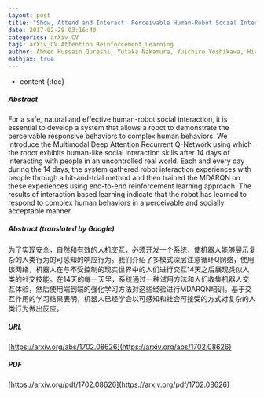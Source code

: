 ```yaml
---
layout: post
title: "Show, Attend and Interact: Perceivable Human-Robot Social Interaction through Neural Attention Q-Network"
date: 2017-02-28 03:16:40
categories: arXiv_CV
tags: arXiv_CV Attention Reinforcement_Learning
author: Ahmed Hussain Qureshi, Yutaka Nakamura, Yuichiro Yoshikawa, Hiroshi Ishiguro
mathjax: true
---
```


* content
{:toc}

##### Abstract
For a safe, natural and effective human-robot social interaction, it is essential to develop a system that allows a robot to demonstrate the perceivable responsive behaviors to complex human behaviors. We introduce the Multimodal Deep Attention Recurrent Q-Network using which the robot exhibits human-like social interaction skills after 14 days of interacting with people in an uncontrolled real world. Each and every day during the 14 days, the system gathered robot interaction experiences with people through a hit-and-trial method and then trained the MDARQN on these experiences using end-to-end reinforcement learning approach. The results of interaction based learning indicate that the robot has learned to respond to complex human behaviors in a perceivable and socially acceptable manner.

##### Abstract (translated by Google)
为了实现安全，自然和有效的人机交互，必须开发一个系统，使机器人能够展示复杂的人类行为的可感知的响应行为。我们介绍了多模式深层注意循环Q网络，使用该网络，机器人在与不受控制的现实世界中的人们进行交互14天之后展现类似人类的社交技能。在14天的每一天里，系统通过一种试用方法和人们收集机器人交互体验，然后使用端到端的强化学习方法对这些经验进行MDARQN培训。基于交互作用的学习结果表明，机器人已经学会以可感知和社会可接受的方式对复杂的人类行为做出反应。

##### URL
[https://arxiv.org/abs/1702.08626](https://arxiv.org/abs/1702.08626)

##### PDF
[https://arxiv.org/pdf/1702.08626](https://arxiv.org/pdf/1702.08626)

